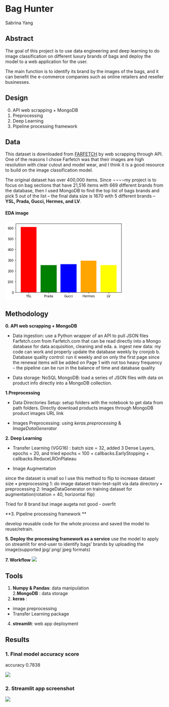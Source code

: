 # Bag Hunter

Sabrina Yang


## Abstract

The goal of this project is to use data engineering and deep learning to do image classification on different luxury brands of bags and deploy the model to a web application for the user.

The main function is to identify its brand by the images of the bags, and it can benefit the e-commerce companies such as online retailers and reseller businesses.  

## Design

0. API web scrapping + MongoDB
1. Preprocessing
2. Deep Learning
3. Pipeline processing framework 


## Data

This dataset is downloaded from [FARFETCH](https://www.farfetch.com) by web scrapping through API. One of the reasons I chose Farfetch was that their images are high resolution with clear cutout and model wear, and I think it is a good resource to build on the image classification model.

The original dataset has over 400,000 items. Since ¬¬¬¬my project is to focus on bag sections that have 21,516 items with 669 different brands from the database, then I used MongoDB to find the top list of bags brands and pick 5 out of the list – the final data size is 1670 with 5 different brands –  **YSL, Prada, Gucci, Hermes, and LV**.

#### EDA image

<img src="https://github.com/SYNYC/7_Metis_DataEngineering/blob/main/img_upload/eda5.png" >



## Methodology


**0. API web scrapping + MongoDB**


- Data ingestion:  use a Python wrapper of an API to pull JSON files Farfetch.com from Farfetch.com that can be read directly into a Mongo database for data acquisition, cleaning and eda.
  a. ingest new data: my code can work and properly update the database weekly by cronjob
  b. Database quality control: run it weekly and on only the first page since the renewal items will be added on Page 1 with not too heavy frequency – the pipeline can be run in the balance of  time and database quality

- Data storage: NoSQL MongoDB: load a series of JSON files with data on product info directly into a MongoDB collection.

**1.Preprocessing**

- Data Directories Setup: setup folders with the notebook to get data from path folders. Directly download products images through MongoDB product images URL link

- Images Preprocessing: using _keras.preprocessing_ & _ImageDataGenerator_

**2. Deep Learning**

-	 Transfer Learning (VGG16) : batch size = 32, added 3 Dense Layers, epochs = 20, and tried epochs = 100  + callbacks.EarlyStopping + callbacks.ReduceLROnPlateau

-	Image Augmentation 

since the dataset is small so I use this method to flip to increase dataset size
•	preprocessing 1: do image dataset train-test-split via data directory
•	preprocessing 2: ImageDataGenerator on training dataset for augmentation(rotation = 40, horizontal flip)

Tried for  8 brand
but image augeta not good - overfit


**3. Pipeline processing framework **


develop reusable code for the whole process and saved the model to reuse/retrain.

**5. Deploy the processing framework as a service**
use the model to apply on streamlit for end-user to identify bags’ brands by uploading the image(supported jpg/ png/ jpeg formats)


**7. Workflow**
<img src="https://github.com/SYNYC/6_Project_ImageClassification/blob/main/charts/workflow.png" >



## Tools


1. **Numpy & Pandas**: data manipulation  
2.**MongoDB** : data storage
3. **keras** :
- image preprocessing
- Transfer Learning package
4. **streamlit**: web app deployment




## Results


### 1. Final model accuracy score
accuracy 0.7838


<img src="https://github.com/SYNYC/6_Project_ImageClassification/blob/main/charts/accuracy_loss.png" >

### 2. Streamlit app screenshot

<img src="https://github.com/SYNYC/6_Project_ImageClassification/blob/main/charts/accuracy_loss.png" >
